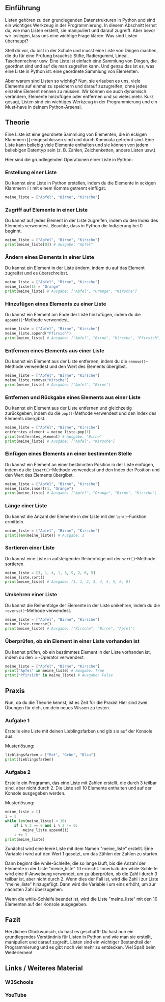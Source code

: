 
## Einführung
Listen gehören zu den grundlegenden Datenstrukturen in Python und sind ein wichtiges Werkzeug in der Programmierung. In diesem Abschnitt lernst du, wie man Listen erstellt, sie manipuliert und darauf zugreift. Aber bevor wir loslegen, lass uns eine wichtige Frage klären: Was sind Listen überhaupt?

Stell dir vor, du bist in der Schule und musst eine Liste von Dingen machen, die du für eine Prüfung brauchst: Stifte, Radiergummi, Lineal, Taschenrechner usw. Eine Liste ist einfach eine Sammlung von Dingen, die geordnet sind und auf die man zugreifen kann. Und genau das ist es, was eine Liste in Python ist: eine geordnete Sammlung von Elementen.

Aber warum sind Listen so wichtig? Nun, sie erlauben es uns, viele Elemente auf einmal zu speichern und darauf zuzugreifen, ohne jedes einzelne Element nennen zu müssen. Wir können sie auch dynamisch verändern, Elemente hinzufügen oder entfernen und so vieles mehr. Kurz gesagt, Listen sind ein wichtiges Werkzeug in der Programmierung und ein Must-have in deinem Python-Arsenal.

## Theorie
Eine Liste ist eine geordnete Sammlung von Elementen, die in eckigen Klammern [] eingeschlossen sind und durch Kommata getrennt sind. Eine Liste kann beliebig viele Elemente enthalten und sie können von jedem beliebigen Datentyp sein (z. B. Zahlen, Zeichenketten, andere Listen usw.).

Hier sind die grundlegenden Operationen einer Liste in Python:

### Erstellung einer Liste
Du kannst eine Liste in Python erstellen, indem du die Elemente in eckigen Klammern `[]` mit einem Komma getrennt einfügst.

```python
meine_liste = ["Apfel", "Birne", "Kirsche"]
```

### Zugriff auf Elemente in einer Liste
Du kannst auf jedes Element in der Liste zugreifen, indem du den Index des Elements verwendest. Beachte, dass in Python die Indizierung bei 0 beginnt.

```python
meine_liste = ["Apfel", "Birne", "Kirsche"]
print(meine_liste[0]) # Ausgabe: "Apfel"
```

### Ändern eines Elements in einer Liste
Du kannst ein Element in der Liste ändern, indem du auf das Element zugreifst und es überschreibst.

```python
meine_liste = ["Apfel", "Birne", "Kirsche"]
meine_liste[1] = "Orange"
print(meine_liste) # Ausgabe: ["Apfel", "Orange", "Kirsche"]
```

### Hinzufügen eines Elements zu einer Liste
Du kannst ein Element am Ende der Liste hinzufügen, indem du die `append()`-Methode verwendest.

```python
meine_liste = ["Apfel", "Birne", "Kirsche"]
meine_liste.append("Pfirsich")
print(meine_liste) # Ausgabe: ["Apfel", "Birne", "Kirsche", "Pfirsich"]
```

### Entfernen eines Elements aus einer Liste
Du kannst ein Element aus der Liste entfernen, indem du die `remove()`-Methode verwendest und den Wert des Elements übergibst.

```python
meine_liste = ["Apfel", "Birne", "Kirsche"]
meine_liste.remove("Kirsche")
print(meine_liste) # Ausgabe: ["Apfel", "Birne"]
```

### Entfernen und Rückgabe eines Elements aus einer Liste
Du kannst ein Element aus der Liste entfernen und gleichzeitig zurückgeben, indem du die `pop()`-Methode verwendest und den Index des Elements übergibst.

```python
meine_liste = ["Apfel", "Birne", "Kirsche"]
entferntes_element = meine_liste.pop(1)
print(entferntes_element) # Ausgabe: "Birne"
print(meine_liste) # Ausgabe: ["Apfel", "Kirsche"]
```

### Einfügen eines Elements an einer bestimmten Stelle
Du kannst ein Element an einer bestimmten Position in der Liste einfügen, indem du die `insert()`-Methode verwendest und den Index der Position und den Wert des Elements übergibst.

```python
meine_liste = ["Apfel", "Birne", "Kirsche"]
meine_liste.insert(1, "Orange")
print(meine_liste) # Ausgabe: ["Apfel", "Orange", "Birne", "Kirsche"]
```

### Länge einer Liste
Du kannst die Anzahl der Elemente in der Liste mit der `len()`-Funktion ermitteln.

```python
meine_liste = ["Apfel", "Birne", "Kirsche"]
print(len(meine_liste)) # Ausgabe: 3
```

### Sortieren einer Liste
Du kannst eine Liste in aufsteigender Reihenfolge mit der `sort()`-Methode sortieren.

```python
meine_liste = [3, 1, 4, 1, 5, 9, 2, 6, 5]
meine_liste.sort()
print(meine_liste) # Ausgabe: [1, 1, 2, 3, 4, 5, 5, 6, 9]
```

### Umkehren einer Liste
Du kannst die Reihenfolge der Elemente in der Liste umkehren, indem du die `reverse()`-Methode verwendest.

```python
meine_liste = ["Apfel", "Birne", "Kirsche"]
meine_liste.reverse()
print(meine_liste) # Ausgabe: ["Kirsche", "Birne", "Apfel"]
```

### Überprüfen, ob ein Element in einer Liste vorhanden ist
Du kannst prüfen, ob ein bestimmtes Element in der Liste vorhanden ist, indem du den `in`-Operator verwendest.

```python
meine_liste = ["Apfel", "Birne", "Kirsche"]
print("Apfel" in meine_liste) # Ausgabe: True
print("Pfirsich" in meine_liste) # Ausgabe: False
```

## Praxis
Nun, da du die Theorie kennst, ist es Zeit für die Praxis! Hier sind zwei Übungen für dich, um dein neues Wissen zu testen.

### Aufgabe 1
Erstelle eine Liste mit deinen Lieblingsfarben und gib sie auf der Konsole aus.

Musterlösung:

```python
lieblingsfarben = ["Rot", "Grün", "Blau"]
print(lieblingsfarben)
```

### Aufgabe 2
Erstelle ein Programm, das eine Liste mit Zahlen erstellt, die durch 3 teilbar sind, aber nicht durch 2. Die Liste soll 10 Elemente enthalten und auf der Konsole ausgegeben werden.

Musterlösung:

```python
meine_liste = []
i = 1
while len(meine_liste) < 10:
    if i % 3 == 0 and i % 2 != 0:
        meine_liste.append(i)
    i += 1
print(meine_liste)
```
Zunächst wird eine leere Liste mit dem Namen "meine_liste" erstellt. Eine Variable i wird auf den Wert 1 gesetzt, um das Zählen der Zahlen zu starten.

Dann beginnt die while-Schleife, die so lange läuft, bis die Anzahl der Elemente in der Liste "meine_liste" 10 erreicht. Innerhalb der while-Schleife wird eine if-Anweisung verwendet, um zu überprüfen, ob die Zahl i durch 3 teilbar ist, aber nicht durch 2. Wenn dies der Fall ist, wird die Zahl i zur Liste "meine_liste" hinzugefügt. Dann wird die Variable i um eins erhöht, um zur nächsten Zahl überzugehen.

Wenn die while-Schleife beendet ist, wird die Liste "meine_liste" mit den 10 Elementen auf der Konsole ausgegeben.

## Fazit
Herzlichen Glückwunsch, du hast es geschafft! Du hast nun ein grundlegendes Verständnis für Listen in Python und wie man sie erstellt, manipuliert und darauf zugreift. Listen sind ein wichtiger Bestandteil der Programmierung und es gibt noch viel mehr zu entdecken. Viel Spaß beim Weiterlernen!

## Links / Weiteres Material
### W3Schools
### YouTube